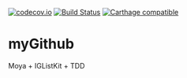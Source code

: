[![codecov.io](https://codecov.io/gh/nhnam/myGithub/branch/master/graphs/badge.svg)](https://codecov.io/gh/nhnam/myGithub/branch/master)
[![Build Status](https://www.bitrise.io/app/3f54c7c3d272def2.svg?token=xp-xi5BW4MqUossvytpi3Q&branch=master)](https://www.bitrise.io/app/3f54c7c3d272def2)
[![Carthage compatible](https://img.shields.io/badge/Carthage-compatible-4BC51D.svg?style=flat)](https://github.com/Carthage/Carthage)
# myGithub
Moya + IGListKit + TDD

